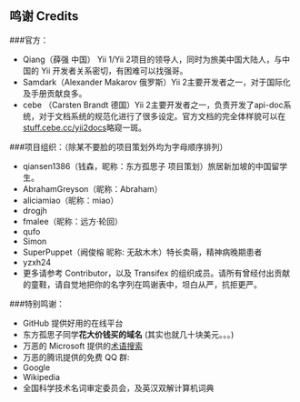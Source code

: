 鸣谢 Credits
----------------

###官方：

* Qiang（薛强 中国） Yii 1/Yii 2项目的领导人，同时为旅美中国大陆人，与中国的 Yii 开发者关系密切，有困难可以找强哥。
* Samdark（Alexander Makarov 俄罗斯）Yii 2主要开发者之一，对于国际化及手册贡献良多。
* cebe （Carsten Brandt 德国）Yii 2主要开发者之一，负责开发了api-doc系统，对于文档系统的规范化进行了很多设定。官方文档的完全体样貌可以在[stuff.cebe.cc/yii2docs](http://stuff.cebe.cc/yii2docs)略窥一斑。

###项目组织：（除某不要脸的项目策划外均为字母顺序排列）

* qiansen1386（钱森，昵称：东方孤思子 项目策划）旅居新加坡的中国留学生。
* AbrahamGreyson（昵称：Abraham）
* aliciamiao（昵称：miao）
* drogjh
* fmalee（昵称：远方·轮回）
* qufo
* Simon
* SuperPuppet（阙俊榕 昵称: 无敌木木）特长卖萌，精神病晚期患者
* yzxh24
* 更多请参考 Contributor，以及 Transifex 的组织成员。请所有曾经付出贡献的童鞋，请自觉地把你的名字列在鸣谢表中，坦白从严，抗拒更严。

###特别鸣谢：

* GitHub 提供好用的在线平台
* 东方孤思子同学**花大价钱买的域名** (其实也就几十块美元。。。)
* 万恶的 Microsoft 提供的[术语搜索](http://www.microsoft.com/Language/en-us/Search.aspx?sString=terminology&langID=zh-cn)
* 万恶的腾讯提供的免费 QQ 群:
* Google
* Wikipedia
* 全国科学技术名词审定委员会，及英汉双解计算机词典

